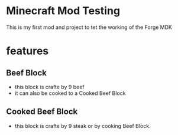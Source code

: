 # Minecraft Mod Testing

This is my first mod and project to tet the working of the Forge MDK


# features

## Beef Block

* this block is crafte by 9 beef
* it can also be cooked to a Cooked Beef Block


## Cooked Beef Block

* this block is crafte by 9 steak or by cooking Beef Block.